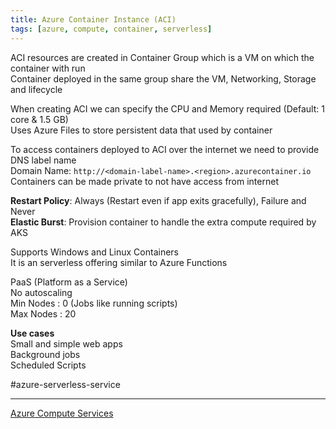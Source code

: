 ```yaml
---
title: Azure Container Instance (ACI)
tags: [azure, compute, container, serverless]
---
```


ACI resources are created in Container Group which is a VM on which the container with run  
Container deployed in the same group share the VM, Networking, Storage and lifecycle  

When creating ACI we can specify the CPU and Memory required (Default: 1 core & 1.5 GB)  
Uses Azure Files to store persistent data that used by container  

To access containers deployed to ACI over the internet we need to provide DNS label name  
Domain Name: `http://<domain-label-name>.<region>.azurecontainer.io`  
Containers can be made private to not have access from internet  

**Restart Policy**: Always (Restart even if app exits gracefully), Failure and Never  
**Elastic Burst**: Provision container to handle the extra compute required by AKS  

Supports Windows and Linux Containers  
It is an serverless offering similar to Azure Functions

PaaS (Platform as a Service)  
No autoscaling  
Min Nodes : 0 (Jobs like running scripts)  
Max Nodes : 20

**Use cases**  
Small and simple web apps  
Background jobs  
Scheduled Scripts  

#azure-serverless-service 

---

[Azure Compute Services](Azure%20Compute%20Services.md)